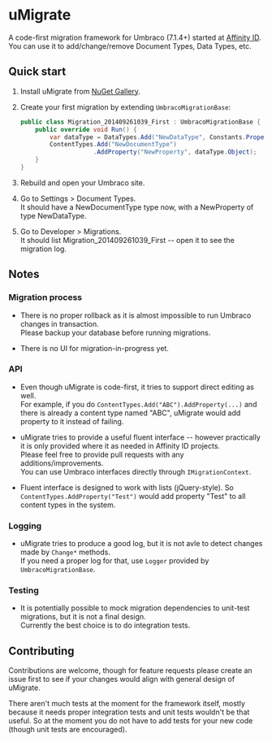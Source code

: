 # uMigrate

A code-first migration framework for Umbraco (7.1.4+) started at [Affinity ID](http://www.affinityid.co.nz).  
You can use it to add/change/remove Document Types, Data Types, etc.

## Quick start

1. Install uMigrate from [NuGet Gallery](http://nuget.org/uMigrate).
2. Create your first migration by extending `UmbracoMigrationBase`:

    ```csharp
    public class Migration_201409261039_First : UmbracoMigrationBase {
        public override void Run() {
            var dataType = DataTypes.Add("NewDataType", Constants.PropertyEditors.Textbox, null);
            ContentTypes.Add("NewDocumentType")
                        .AddProperty("NewProperty", dataType.Object);
        }
    }
    ```
3. Rebuild and open your Umbraco site.

4. Go to Settings > Document Types.  
It should have a NewDocumentType type now, with a NewProperty of type NewDataType.

5. Go to Developer > Migrations.  
It should list Migration_201409261039_First -- open it to see the migration log.

## Notes

### Migration process

* There is no proper rollback as it is almost impossible to run Umbraco changes in transaction.  
Please backup your database before running migrations.

* There is no UI for migration-in-progress yet.

### API

* Even though uMigrate is code-first, it tries to support direct editing as well.  
For example, if you do `ContentTypes.Add("ABC").AddProperty(...)` and there is already a content type named "ABC", uMigrate would add property to it instead of failing.

* uMigrate tries to provide a useful fluent interface -- however practically it is only provided where it as needed in Affinity ID projects.  
Please feel free to provide pull requests with any additions/improvements.  
You can use Umbraco interfaces directly through `IMigrationContext`.

* Fluent interface is designed to work with lists (jQuery-style).
So `ContentTypes.AddProperty("Test")` would add property "Test" to all content types in the system.

### Logging

* uMigrate tries to produce a good log, but it is not avle to detect changes made by `Change*` methods.  
If you need a proper log for that, use `Logger` provided by `UmbracoMigrationBase`.

### Testing

* It is potentially possible to mock migration dependencies to unit-test migrations, but it is not a final design.  
Currently the best choice is to do integration tests.

## Contributing

Contributions are welcome, though for feature requests please create an issue first
to see if your changes would align with general design of uMigrate.

There aren't much tests at the moment for the framework itself, mostly because it needs
proper integration tests and unit tests wouldn't be that useful. So at the moment you do 
not have to add tests for your new code (though unit tests are encouraged).